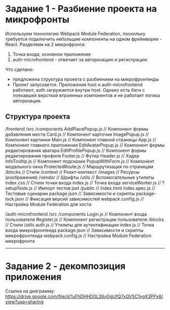 # Задание 1 - Разбиение проекта на микрофронты

Используем технологию Webpack Module Federation, поскольку требуется подключить небольшие компоненты на одном фреймворке - React.
Разделяем на 2 микрофронта:
1. Точка входа, основное приложение
2. auth-microfrontend - отвечает за авторизацию и регистрацию

Что сделано:
- предложена структура проекта с разбиением на микрофронтенды
- Проект запускается. Приложения host и auth-microfrontend работают, auth загружается внутри host. Однако есть баги с поехавшей версткой втроенных компонентов и не работает логика авторизации.


## Структура проекта

/frontend
  /src
    /components
      AddPlacePopup.js              // Компонент формы добавления места
      Card.js                       // Компонент карточки
      ImagePopup.js                 // Компонент картинки
      Main.js                       // Компонент главной страницы
      App.js                        // Компонент главного приложения
      EditAvatarPopup.js            // Компонент формы редактирования аватара
      EditProfilePopup.js           // Компонент формы редактирования профиля
      Footer.js                     // Футер
      Header.js                     // Хэдер
      InfoTooltip.js                // Компонент подсказки
      PopupWithForm.js              // Компонент модального окна
      ProtectedRoute.js             // Маршрутизация по страницам
    /blocks                         // Стили
    /context                        // Реакт-контекст
    /images                         // Ресурсы (изображения)
    /vendor                         // Шрифты
    /utils                          // Вспомогательные утилиты
    index.css                       // Стили точки входа
    index.js                        // Точка входа
    serviceWorker.js                // ?
    setupTests.js                   // Импорт тестов jset
  /public                           // index.html
  index.spec.js                     // Тестовые сценарии
  package.json                      // Зависимости и скрипты
  package-lock.json                 // Фиксация версий зависимостей
  webpack.config.js                 // Настройка Module Federation для хоста

  /auth-microfrontend
    /src
      /components
        Login.js                      // Компонент входа пользователя
        Register.js                   // Компонент регистрации пользователя
      /blocks                         // Стили
      /utils
        auth.js                       // Утилиты для аутентификации
      index.js                        // Точка входа микрофронтенда
    package.json                      // Зависимости и скрипты микрофронтенда
    webpack.config.js                 // Настройка Module Federation микрофронта


____

# Задание 2 - декомпозиция приложения

Ссылка на диаграмму:
https://drive.google.com/file/d/1uFhDHHD0L26yGgUfQ7xQV5C1vgX3PPx8/view?usp=sharing

